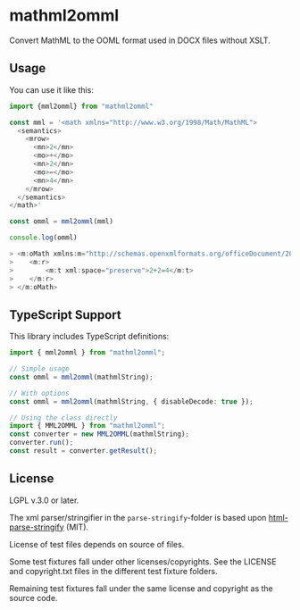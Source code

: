 # mathml2omml

Convert MathML to the OOML format used in DOCX files without XSLT.

## Usage

You can use it like this:

```js
import {mml2omml} from "mathml2omml"

const mml = '<math xmlns="http://www.w3.org/1998/Math/MathML">
  <semantics>
    <mrow>
      <mn>2</mn>
      <mo>+</mo>
      <mn>2</mn>
      <mo>=</mo>
      <mn>4</mn>
    </mrow>
  </semantics>
</math>'

const omml = mml2omml(mml)

console.log(omml)

> <m:oMath xmlns:m="http://schemas.openxmlformats.org/officeDocument/2006/math">
>    <m:r>
>        <m:t xml:space="preserve">2+2=4</m:t>
>    </m:r>
> </m:oMath>
```

## TypeScript Support

This library includes TypeScript definitions:

```ts
import { mml2omml } from "mathml2omml";

// Simple usage
const omml = mml2omml(mathmlString);

// With options
const omml = mml2omml(mathmlString, { disableDecode: true });

// Using the class directly
import { MML2OMML } from "mathml2omml";
const converter = new MML2OMML(mathmlString);
converter.run();
const result = converter.getResult();
```

## License

LGPL v.3.0 or later.

The xml parser/stringifier in the `parse-stringify`-folder is based upon [html-parse-stringify](https://github.com/henrikjoreteg/html-parse-stringify) (MIT).

License of test files depends on source of files.

Some test fixtures fall under other licenses/copyrights. See the LICENSE and copyright.txt files in the different test fixture folders.

Remaining test fixtures fall under the same license and copyright as the source code.
